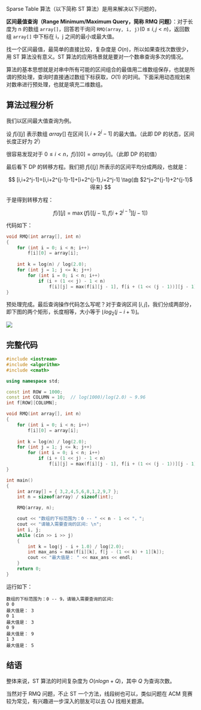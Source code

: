 Sparse Table 算法（以下简称 ST 算法）是用来解决以下问题的，

**区间最值查询（Range Minimum/Maximum Query，简称 RMQ 问题）**：对于长度为 n 的数组 `array[]`，回答若干询问 `RMQ(array, i, j)`$(0 ≤ i, j < n)$，返回数组 `array[]` 中下标在 i，j 之间的最小或最大值。

找一个区间最值，最简单的直接比较，复杂度是 $O(n)$，所以如果查找次数很少，用 ST 算法没有意义。ST 算法的应用场景就是要对一个数串查询多次的情况。

算法的基本思想就是对串中所有可能的区间组合的最值用二维数组保存，也就是所谓的预处理，查询时直接通过数组下标获取，$O(1)$ 的时间。下面采用动态规划来对数串进行预处理，也就是填充二维数组。

## 算法过程分析

我们以区间最大值查询为例。

设 $f[i][j]$ 表示数组 $array[]$ 在区间 $[i,i+2^j-1]$ 的最大值。（此即 DP 的状态，区间长度正好为 $2^j$）

很容易发现对于 $0≤i<n$，$f[i][0]=array[i]$。（此即 DP 的初值）

最后看下 DP 的转移方程。我们把 $f[i][j]$ 所表示的区间平均分成两段，也就是：

$$
[i,i+2^j-1]=[i,i+2^{j-1}-1]+[i+2^{j-1},i+2^j-1] \tag{由 $2^j=2^{j-1}+2^{j-1}$ 得来}
$$

于是得到转移方程：

$$
f[i][j]=\max(f[i][j-1],f[i+2^{j-1}][j-1])
$$

代码如下：

```c++
void RMQ(int array[], int n)
{
    for (int i = 0; i < n; i++)
        f[i][0] = array[i];
        
    int k = log(n) / log(2.0);
    for (int j = 1; j <= k; j++)
        for (int i = 0; i < n; i++)
            if (i + (1 << j) - 1 < n)
                f[i][j] = max(f[i][j - 1], f[i + (1 << (j - 1))][j - 1]);
}
```

预处理完成。最后查询操作代码怎么写呢？对于查询区间 $[i,j]$，我们分成两部分，即下图的两个矩形，长度相等，大小等于 $⌊log_2(j-i+1)⌋$。

![](https://resource.ethsonliu.com/image/20190720_01.png)

## 完整代码

```c++
#include <iostream>
#include <algorithm>
#include <cmath>

using namespace std;

const int ROW = 1000;
const int COLUMN = 10;  // log(1000)/log(2.0) ~ 9.96
int f[ROW][COLUMN];

void RMQ(int array[], int n)
{
    for (int i = 0; i < n; i++)
        f[i][0] = array[i];
        
    int k = log(n) / log(2.0);
    for (int j = 1; j <= k; j++)
        for (int i = 0; i < n; i++)
            if (i + (1 << j) - 1 < n)
                f[i][j] = max(f[i][j - 1], f[i + (1 << (j - 1))][j - 1]);
}

int main()
{
    int array[] = { 3,2,4,5,6,8,1,2,9,7 };
    int n = sizeof(array) / sizeof(int);

    RMQ(array, n);

    cout << "数组的下标范围为：0 -- " << n - 1 << "，";
    cout << "请输入需要查询的区间: \n";
    int i, j;
    while (cin >> i >> j)
    {
        int k = log(j - i + 1.0) / log(2.0);
        int max_ans = max(f[i][k], f[j - (1 << k) + 1][k]);
        cout << "最大值是： " << max_ans << endl;
    }
    return 0;
}
```

运行如下：

```plaintext
数组的下标范围为：0 -- 9，请输入需要查询的区间:
0 0
最大值是： 3
0 1
最大值是： 3
0 9
最大值是： 9
1 3
最大值是： 5
```

## 结语

整体来说，ST 算法的时间复杂度为 $O(nlogn+Q)$，其中 $Q$ 为查询次数。

当然对于 RMQ 问题，不止 ST 一个方法，线段树也可以，类似问题在 ACM 竞赛较为常见，有兴趣进一步深入的朋友可以去 OJ 找相关题源。